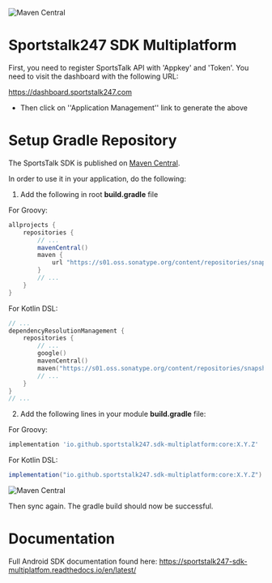 ![Maven Central](https://img.shields.io/maven-central/v/io.github.sportstalk247.sdk-multiplatform/core?label=Maven%20Central)

# Sportstalk247 SDK Multiplatform

First, you need to register SportsTalk API with 'Appkey' and 'Token'.
You need to visit the dashboard with the following URL:

https://dashboard.sportstalk247.com

- Then click on ''Application Management'' link to generate the above

# Setup Gradle Repository

The SportsTalk SDK is published on [Maven Central](https://central.sonatype.com/).

In order to use it in your application, do the following:

1. Add the following in root **build.gradle** file

For Groovy:
```groovy
allprojects {
    repositories {
        // ...
        mavenCentral()
        maven {
            url "https://s01.oss.sonatype.org/content/repositories/snapshots/"
        }
        // ...
    }
}
```
For Kotlin DSL:
```kotlin
// ...
dependencyResolutionManagement {
    repositories {
        // ...
        google()
        mavenCentral()
        maven("https://s01.oss.sonatype.org/content/repositories/snapshots/")
        // ...
    }
}
// ...
```

2. Add the following lines in your module **build.gradle** file:

For Groovy:
```groovy
implementation 'io.github.sportstalk247.sdk-multiplatform:core:X.Y.Z'
```

For Kotlin DSL:
```groovy
implementation("io.github.sportstalk247.sdk-multiplatform:core:X.Y.Z")
```

![Maven Central](https://img.shields.io/maven-central/v/io.github.sportstalk247.sdk-multiplatform/core?label=Maven%20Central)

Then sync again. The gradle build should now be successful.

# Documentation

Full Android SDK documentation found here: https://sportstalk247-sdk-multiplatfom.readthedocs.io/en/latest/
